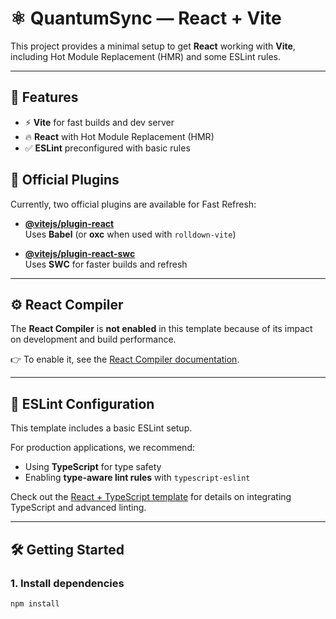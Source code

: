 # ⚛️ QuantumSync — React + Vite

This project provides a minimal setup to get **React** working with **Vite**, including Hot Module Replacement (HMR) and some ESLint rules.

---

## 🚀 Features
- ⚡ **Vite** for fast builds and dev server  
- 🔥 **React** with Hot Module Replacement (HMR)  
- ✅ **ESLint** preconfigured with basic rules  


## 🔌 Official Plugins
Currently, two official plugins are available for Fast Refresh:

- **[@vitejs/plugin-react](https://github.com/vitejs/vite/tree/main/packages/plugin-react)**  
  Uses **Babel** (or **oxc** when used with `rolldown-vite`)  

- **[@vitejs/plugin-react-swc](https://github.com/vitejs/vite-plugin-react-swc)**  
  Uses **SWC** for faster builds and refresh  

---

## ⚙️ React Compiler
The **React Compiler** is **not enabled** in this template because of its impact on development and build performance.  

👉 To enable it, see the [React Compiler documentation](https://react.dev/blog/2023/03/16/introducing-react-compiler).

---

## 📏 ESLint Configuration
This template includes a basic ESLint setup.  

For production applications, we recommend:
- Using **TypeScript** for type safety  
- Enabling **type‑aware lint rules** with `typescript-eslint`  

Check out the [React + TypeScript template](https://github.com/vitejs/vite/tree/main/packages/create-vite/template-react-ts) for details on integrating TypeScript and advanced linting.

---

## 🛠️ Getting Started

### 1. Install dependencies
```bash
npm install  
 




